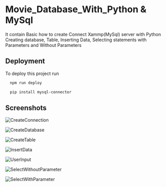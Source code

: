
# Movie_Database_With_Python & MySql

It contain Basic how to create Connect Xammp(MySql) server with Python
Creating database, Table, Inserting Data, Selecting statements with Parameters and Without Parameters






## Deployment

To deploy this project run

```bash
  npm run deploy
```


```bash
  pip install mysql-connector
```

## Screenshots


![CreateConnection](https://user-images.githubusercontent.com/61588577/143984430-9ec9aa33-7922-47d7-9361-75b55cf92b4f.PNG)

![CreateDatabase](https://user-images.githubusercontent.com/61588577/143984476-5065a032-fb40-4e20-8ea9-4c5f4ca81a13.PNG)

![CreateTable](https://user-images.githubusercontent.com/61588577/143984503-8b700999-3aaa-40dc-81c3-487d684b7d4c.PNG)

![InsertData](https://user-images.githubusercontent.com/61588577/143984544-f41cbd50-0848-4c81-a0bd-392e1617cae7.PNG)

![UserInput](https://user-images.githubusercontent.com/61588577/143993990-09a0d2b3-8956-40af-ade7-3f45bc96a48d.PNG)

![SelectWithoutParameter](https://user-images.githubusercontent.com/61588577/143984602-2b2b12e7-1474-4cd4-b8c5-450951a4cf55.PNG)

![SelectWithParameter](https://user-images.githubusercontent.com/61588577/143984626-844ed04d-8087-4fc5-88a9-1f7f300c694a.PNG)

